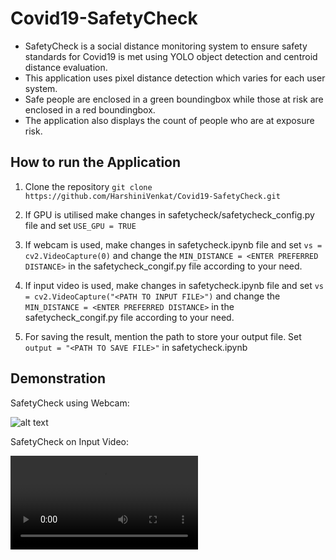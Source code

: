 # Covid19-SafetyCheck
* SafetyCheck is a social distance monitoring system to ensure safety standards for Covid19 is met using YOLO object detection and centroid distance evaluation. 
* This application uses pixel distance detection which varies for each user system.
* Safe people are enclosed in a green boundingbox while those at risk are enclosed in a red boundingbox.
* The application also displays the count of people who are at exposure risk.

## How to run the Application 
1. Clone the repository `git clone https://github.com/HarshiniVenkat/Covid19-SafetyCheck.git`

2. If GPU is utilised make changes in safetycheck/safetycheck_config.py file and set `USE_GPU = TRUE`

3. If webcam is used, make changes in safetycheck.ipynb file and set `vs = cv2.VideoCapture(0)` and change the `MIN_DISTANCE = <ENTER PREFERRED DISTANCE>` in the safetycheck_congif.py file according to your need.

4. If input video is used, make changes in safetycheck.ipynb file and set `vs = cv2.VideoCapture("<PATH TO INPUT FILE>")` and change the `MIN_DISTANCE = <ENTER PREFERRED DISTANCE>` in the safetycheck_congif.py file according to your need.

5. For saving the result, mention the path to store your output file. Set `output = "<PATH TO SAVE FILE>"` in safetycheck.ipynb

## Demonstration
SafetyCheck using Webcam:

![alt text][vid]

[vid]: https://github.com/HarshiniVenkat/Covid19-SafetyCheck/blob/master/final.gif "SafetyCheck"

SafetyCheck on Input Video: 

![alt text][logo]

[logo]: https://github.com/HarshiniVenkat/Covid19-SafetyCheck/blob/master/output.avi "output File"
